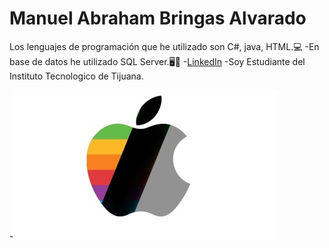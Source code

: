# Manuel Abraham Bringas Alvarado

Los lenguajes de programación que he utilizado son C#, java, HTML.💻
-En base de datos he utilizado SQL Server.🖥📱
-[LinkedIn](https://mx.linkedin.com/in/abraham-bringas-945b76264?trk=people-guest_people_search-card)
-Soy Estudiante del Instituto Tecnologico de Tijuana.

-![Apple](logo3.jpg)